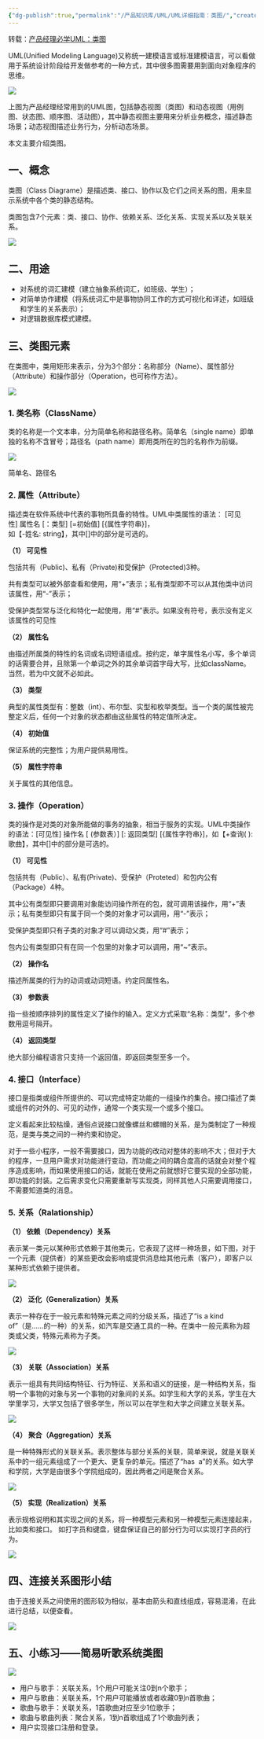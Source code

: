 ```yaml
---
{"dg-publish":true,"permalink":"/产品知识库/UML/UML详细指南：类图/","created":"2023-11-03T11:23:30.067+08:00","updated":"2023-11-03T13:58:08.085+08:00"}
---
```



转载：[产品经理必学UML：类图](https://www.woshipm.com/pd/2593231.html)

UML(Unified Modeling Language)又称统一建模语言或标准建模语言，可以看做用于系统设计阶段给开发做参考的一种方式，其中很多图需要用到面向对象程序的思维。

![](https://image.woshipm.com/wp-files/2019/07/iNU5tAcBujZysjToDXf0.png)

上图为产品经理经常用到的UML图，包括静态视图（类图）和动态视图（用例图、状态图、顺序图、活动图），其中静态视图主要用来分析业务概念，描述静态场景；动态视图描述业务行为，分析动态场景。

本文主要介绍类图。

## 一、概念

类图（Class Diagrame）是描述类、接口、协作以及它们之间关系的图，用来显示系统中各个类的静态结构。

类图包含7个元素：类、接口、协作、依赖关系、泛化关系、实现关系以及关联关系。

![](https://image.woshipm.com/wp-files/2019/07/9XtgCZEEURXDME47b1tR.jpg)

## 二、用途

- 对系统的词汇建模（建立抽象系统词汇，如班级、学生）；
- 对简单协作建模（将系统词汇中是事物协同工作的方式可视化和详述，如班级和学生的关系表示）；
- 对逻辑数据库模式建模。

## 三、类图元素

在类图中，类用矩形来表示，分为3个部分：名称部分（Name）、属性部分（Attribute）和操作部分（Operation，也可称作方法）。

![](https://image.woshipm.com/wp-files/2019/07/oVjjW72M530SN5mMuAMR.png)

### 1. 类名称（ClassName）

类的名称是一个文本串，分为简单名称和路径名称。简单名（single name）即单独的名称不含冒号；路径名（path name）即用类所在的包的名称作为前缀。

![](https://image.woshipm.com/wp-files/2019/07/GYV9EQJzXy3P9nbA7IDK.png)

简单名、路径名

### 2. 属性（Attribute）

描述类在软件系统中代表的事物所具备的特性。UML中类属性的语法： [可见性] 属性名 [：类型] [=初始值] [{属性字符串}]，  
如【-姓名: string】，其中[]中的部分是可选的。

**（1） 可见性**

包括共有（Public)、私有（Private)和受保护（Protected)3种。

共有类型可以被外部查看和使用，用“+”表示；私有类型即不可以从其他类中访问该属性，用“-”表示；

受保护类型常与泛化和特化一起使用，用“#”表示。如果没有符号，表示没有定义该属性的可见性

**（2） 属性名**

由描述所属类的特性的名词或名词短语组成。按约定，单字属性名小写，多个单词的话需要合并，且除第一个单词之外的其余单词首字母大写，比如className。当然，若为中文就不必如此。

**（3） 类型**

典型的属性类型有：整数（int）、布尔型、实型和枚举类型。当一个类的属性被完整定义后，任何一个对象的状态都由这些属性的特定值所决定。

**（4） 初始值**

保证系统的完整性；为用户提供易用性。

**（5） 属性字符串**

关于属性的其他信息。

### 3. 操作（Operation）

类的操作是对类的对象所能做的事务的抽象，相当于服务的实现。UML中类操作的语法：[可见性] 操作名 [ (参数表）] [: 返回类型] [{属性字符串}]，如【+查询( ): 歌曲】，其中[]中的部分是可选的。

**（1） 可见性**

包括共有（Public）、私有(Private)、受保护（Proteted）和包内公有（Package）4种。

其中公有类型即只要调用对象能访问操作所在的包，就可调用该操作，用“+”表示；私有类型即只有属于同一个类的对象才可以调用，用“-”表示；

受保护类型即只有子类的对象才可以调动父类，用“#”表示；

包内公有类型即只有在同一个包里的对象才可以调用，用“~”表示。

**（2） 操作名**

描述所属类的行为的动词或动词短语。约定同属性名。

**（3） 参数表**

指一些按顺序排列的属性定义了操作的输入。定义方式采取“名称：类型”，多个参数用逗号隔开。

**（4） 返回类型**

绝大部分编程语言只支持一个返回值，即返回类型至多一个。

### 4. 接口（Interface）

接口是指类或组件所提供的、可以完成特定功能的一组操作的集合。接口描述了类或组件的对外的、可见的动作，通常一个类实现一个或多个接口。

定义看起来比较枯燥，通俗点说接口就像螺丝和螺帽的关系，是为类制定了一种规范，是类与类之间的一种约束和协定。

对于一些小程序，一般不需要接口，因为功能的改动对整体的影响不大；但对于大的程序，一旦用户需求对功能进行变动，而功能之间的耦合度高的话就会对整个程序造成影响，而如果使用接口的话，就能在使用之前就想好它要实现的全部功能，即功能的封装。之后需求变化只需要重新写实现类，同样其他人只需要调用接口，不需要知道类的消息。

### 5. 关系（Ralationship）

**（1） 依赖（Dependency）关系**

表示某一类元以某种形式依赖于其他类元，它表现了这样一种场景，如下图，对于一个元素（提供者）的某些更改会影响或提供消息给其他元素（客户），即客户以某种形式依赖于提供者。

![](https://image.woshipm.com/wp-files/2019/07/O5gfNkokhAK6R7GIGdWK.png)

**（2） 泛化（Generalization）关系**

表示一种存在于一般元素和特殊元素之间的分级关系，描述了“is a kind of”（是……的一种）的关系，如汽车是交通工具的一种。在类中一般元素称为超类或父类，特殊元素称为子类。

![](https://image.woshipm.com/wp-files/2019/07/6RrXKEGxRwEfNQ5RYTPT.png)

**（3） 关联（Association）关系**

表示一组具有共同结构特征、行为特征、关系和语义的链接，是一种结构关系，指明一个事物的对象与另一个事物的对象间的关系。如学生和大学的关系，学生在大学里学习，大学又包括了很多学生，所以可以在学生和大学之间建立关联关系。

![](https://image.woshipm.com/wp-files/2019/07/OBvVcd4sDdAY3L30juY1.png)

**（4） 聚合（Aggregation）关系**

是一种特殊形式的关联关系。表示整体与部分关系的关联，简单来说，就是关联关系中的一组元素组成了一个更大、更复杂的单元。描述了“has  a”的关系。如大学和学院，大学是由很多个学院组成的，因此两者之间是聚合关系。

![](https://image.woshipm.com/wp-files/2019/07/0VsPzJVUOocWJO7ezaIc.png)

**（5） 实现（Realization）关系**

表示规格说明和其实现之间的关系，将一种模型元素和另一种模型元素连接起来，比如类和接口。 如打字员和键盘，键盘保证自己的部分行为可以实现打字员的行为。

![](https://image.woshipm.com/wp-files/2019/07/6epU1xZDQZeARPDC3erv.png)

## 四、连接关系图形小结

由于连接关系之间使用的图形较为相似，基本由箭头和直线组成，容易混淆，在此进行总结，以便查看。

![](https://image.woshipm.com/wp-files/2019/07/KarulUQZ0mvv9UP0yUll.png)

## 五、小练习——简易听歌系统类图

![](https://image.woshipm.com/wp-files/2019/07/mEMJrfB0hfLS1VPudkzs.png)

- 用户与歌手：关联关系，1个用户可能关注0到n个歌手；
- 用户与歌曲：关联关系，1个用户可能播放或者收藏0到n首歌曲；
- 歌曲与歌手：关联关系，1首歌曲对应至少1位歌手；
- 歌曲与歌曲列表：聚合关系，1到n首歌组成了1个歌曲列表；
- 用户实现接口注册和登录。